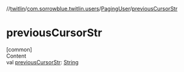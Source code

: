 //[twitlin](../../index.md)/[com.sorrowblue.twitlin.users](../index.md)/[PagingUser](index.md)/[previousCursorStr](previous-cursor-str.md)



# previousCursorStr  
[common]  
Content  
val [previousCursorStr](previous-cursor-str.md): [String](https://kotlinlang.org/api/latest/jvm/stdlib/kotlin/-string/index.html)  




